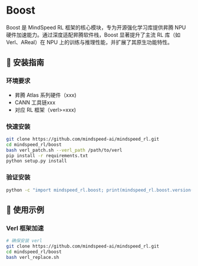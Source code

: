 # Boost

Boost 是 MindSpeed RL 框架的核心模块，专为开源强化学习库提供昇腾 NPU 硬件加速能力。通过深度适配昇腾软件栈，Boost 显著提升了主流 RL 库（如 Verl、AReal）在 NPU 上的训练与推理性能，并扩展了其原生功能特性。

## 🚀 安装指南
### 环境要求
- 昇腾 Atlas 系列硬件（xxx)
- CANN 工具链xxx
- 对应 RL 框架（verl>=xxx)

### 快速安装
```bash
git clone https://github.com/mindspeed-ai/mindspeed_rl.git
cd mindspeed_rl/boost
bash verl_patch.sh --verl_path /path/to/verl
pip install -r requirements.txt
python setup.py install
```

### 验证安装
```bash
python -c "import mindspeed_rl.boost; print(mindspeed_rl.boost.version())"
```

## 📖 使用示例
### Verl 框架加速
```bash
# 确保安装 verl
git clone https://github.com/mindspeed-ai/mindspeed_rl.git
cd mindspeed_rl/boost
bash verl_replace.sh
```